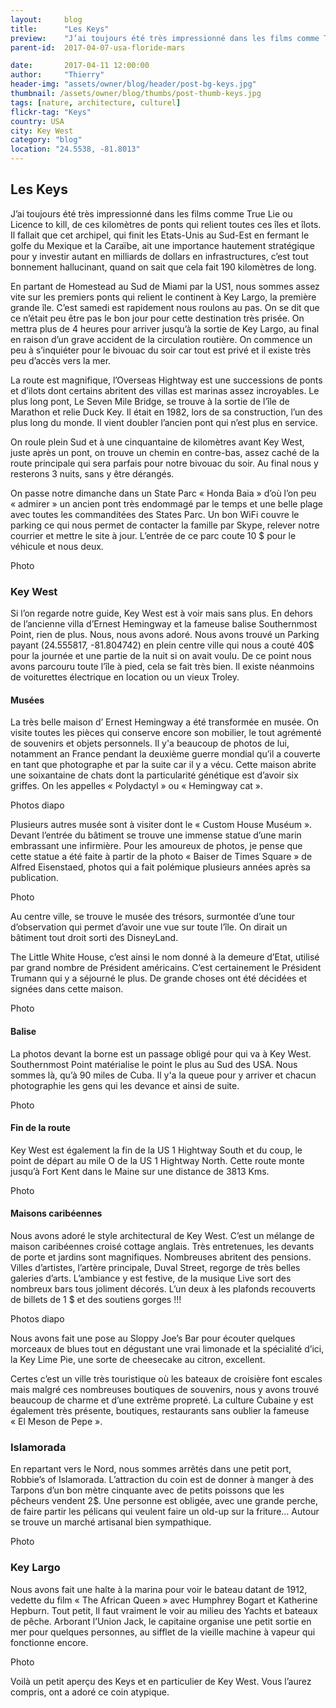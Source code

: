```yaml
---
layout:     blog
title:      "Les Keys"
preview:    "J’ai toujours été très impressionné dans les films comme True Lie ou Licence to kill, de ces kilomètres de ponts... "
parent-id:  2017-04-07-usa-floride-mars

date:       2017-04-11 12:00:00
author:     "Thierry"
header-img: "assets/owner/blog/header/post-bg-keys.jpg"
thumbnail: /assets/owner/blog/thumbs/post-thumb-keys.jpg
tags: [nature, architecture, culturel]
flickr-tag: "Keys"
country: USA
city: Key West
category: "blog"
location: "24.5538, -81.8013"
---
```


## Les Keys

J’ai toujours été très impressionné dans les films comme True Lie ou Licence to kill, de ces kilomètres de ponts qui relient toutes ces îles et îlots. Il fallait que cet archipel, qui finit les Etats-Unis au Sud-Est en fermant le golfe du Mexique et la Caraïbe, ait une importance hautement stratégique pour y investir autant en milliards de dollars en infrastructures, c’est tout bonnement hallucinant, quand on sait que cela fait 190 kilomètres de long.  

En partant de Homestead au Sud de Miami par la US1, nous sommes assez vite sur les premiers ponts qui relient le continent à Key Largo, la première grande île. C’est samedi est rapidement nous roulons au pas. On se dit que ce n’était peu être pas le bon jour pour cette destination très prisée. On mettra plus de 4 heures pour arriver jusqu’à la sortie de Key Largo, au final en raison d’un grave accident de la circulation routière. On commence un peu à s’inquiéter pour le bivouac du soir car tout est privé et il existe très peu d’accès vers la mer.   

La route est magnifique, l’Overseas Hightway est une successions de ponts et d’ilots dont certains abritent des villas est marinas assez incroyables. Le plus long pont, Le Seven Mile Bridge, se trouve à la sortie de l’île de Marathon et relie Duck Key. Il était en 1982, lors de sa construction, l’un des plus long du monde. Il vient doubler l’ancien pont qui n’est plus en service.  

On roule plein Sud et à une cinquantaine de kilomètres avant Key West, juste après un pont, on trouve un chemin en contre-bas, assez caché de la route principale qui sera parfais pour notre bivouac du soir. Au final nous y resterons 3 nuits, sans y être dérangés.  

On passe notre dimanche dans un State Parc « Honda Baia » d’où l’on peu « admirer » un ancien pont très endommagé par le temps et une belle plage avec toutes les commanditées des States Parc. Un bon WiFi couvre le parking ce qui nous permet de contacter la famille par Skype, relever notre courrier et mettre le site à jour. L’entrée de ce parc coute 10 $ pour le véhicule et nous deux.  


Photo

### Key West 

Si l’on regarde notre guide, Key West est à voir mais sans plus. En dehors de l’ancienne villa d’Ernest Hemingway et la fameuse balise Southernmost Point, rien de plus. Nous, nous avons adoré. Nous avons trouvé un Parking payant (24.555817, -81.804742) en plein centre ville qui nous a couté 40$ pour la journée et une partie de la nuit si on avait voulu. De ce point nous avons parcouru toute l’île à pied, cela se fait très bien. Il existe néanmoins de voiturettes électrique en location ou un vieux Troley.  

#### Musées

La très belle maison d’ Ernest Hemingway a été transformée en musée. On visite toutes les pièces qui conserve encore son mobilier, le tout agrémenté de souvenirs et objets personnels. Il y'a beaucoup de photos de lui, notamment an France pendant la deuxième guerre mondial qu’il a couverte en tant que photographe et par la suite car il y a vécu. Cette maison abrite une soixantaine de chats dont la particularité génétique est d’avoir six griffes. On les appelles « Polydactyl » ou « Hemingway cat ».  

Photos diapo

Plusieurs autres musée sont à visiter dont le « Custom House Muséum ». Devant l’entrée du bâtiment se trouve une immense statue d’une marin embrassant une infirmière. Pour les amoureux de photos, je pense que cette statue a été faite à partir de la photo « Baiser de Times Square » de Alfred Eisenstaed, photos qui a fait polémique plusieurs années après sa publication.  

Photo

Au centre ville, se trouve le musée des trésors, surmontée d’une tour d’observation qui permet d’avoir une vue sur toute l’île. On dirait un bâtiment tout droit sorti des DisneyLand.  

The Little White House, c’est ainsi le nom donné à la demeure d’Etat, utilisé par grand nombre de Président américains. C’est certainement le Président Trumann qui y a séjourné le plus. De grande choses ont été décidées et signées dans cette maison.  

Photo

#### Balise

La photos devant la borne est un passage obligé pour qui va à Key West. Southernmost Point matérialise le point le plus au Sud des USA. Nous sommes là, qu’à 90 miles de Cuba. Il y'a la queue pour y arriver et chacun photographie les gens qui les devance et ainsi de suite.  

Photo

#### Fin de la route

Key West est également la fin de la US 1 Hightway South et du coup, le point de départ au mile O de la US 1 Hightway North. Cette route monte jusqu’à Fort Kent dans le Maine sur une distance de 3813 Kms.

Photo

#### Maisons caribéennes

Nous avons adoré le style architectural de Key West. C’est un mélange de maison caribéennes croisé cottage anglais. Très entretenues, les devants de porte et jardins sont magnifiques. Nombreuses abritent des pensions. Villes d’artistes, l’artère principale, Duval Street, regorge de très belles galeries d’arts. L’ambiance y est festive, de la musique Live sort des nombreux bars tous joliment décorés. L’un deux à les plafonds recouverts de billets de 1 $ et des soutiens gorges !!!  

Photos diapo

Nous avons fait une pose au Sloppy Joe’s Bar pour écouter quelques morceaux de blues tout en dégustant une vrai limonade et la spécialité d’ici, la Key Lime Pie, une sorte de cheesecake au citron, excellent.   

Certes c’est un ville très touristique où les bateaux de croisière font escales mais malgré ces nombreuses boutiques de souvenirs, nous y avons trouvé beaucoup de charme et d’une extrême propreté. La culture Cubaine y est également très présente, boutiques, restaurants sans oublier la fameuse « El Meson de Pepe ».  


### Islamorada

En repartant vers le Nord, nous sommes arrêtés dans une petit port, Robbie’s of Islamorada. L’attraction du coin est de donner à manger à des Tarpons d’un bon mètre cinquante avec de petits poissons que les pêcheurs vendent 2$. Une personne est obligée, avec une grande perche, de faire partir les pélicans qui veulent faire un old-up sur la friture… Autour se trouve un marché artisanal bien sympathique.  

Photo

### Key Largo

Nous avons fait une halte à la marina pour voir le bateau datant de 1912, vedette du film « The African Queen » avec Humphrey Bogart et Katherine Hepburn. Tout petit, Il faut vraiment le voir au milieu des Yachts et bateaux de pêche. Arborant l’Union Jack, le capitaine organise une petit sortie en mer pour quelques personnes, au sifflet de la vieille machine à vapeur qui fonctionne encore.  
 
 Photo

Voilà un petit aperçu des Keys et en particulier de Key West. Vous l’aurez compris, ont a adoré ce coin atypique.  
